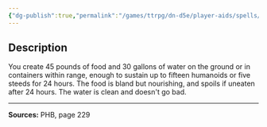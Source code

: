 ```yaml
---
{"dg-publish":true,"permalink":"/games/ttrpg/dn-d5e/player-aids/spells/level-3/create-food-and-water/","tags":["TTRPG/DND/5e","verbal","somatic"]}
---
```



## Description
You create 45 pounds of food and 30 gallons of water on the ground or in containers within range, enough to sustain up to fifteen humanoids or five steeds for 24 hours.
The food is bland but nourishing, and spoils if uneaten after 24 hours.
The water is clean and doesn't go bad.

---

**Sources:** PHB, page 229
